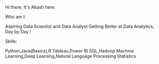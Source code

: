 Hi there, It's Akash here.



Who am I:

Aspiring Data Scientist and Data Analyst
Getting Better at Data Analytics, Day by Day !



Skills:

Python,Java(Basics),R
Tableau,Power BI
SQL,Hadoop
Machine Learning,Deep Learning,Natural Language Processing
Statistics

<!---
Akash123-cs/Akash123-cs is a ✨ special ✨ repository because its `README.md` (this file) appears on your GitHub profile.
You can click the Preview link to take a look at your changes.
--->

